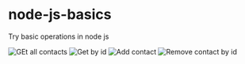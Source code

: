 # node-js-basics
Try basic operations in node js


<img src="https://i.ibb.co/C2jjD2V/list.jpg" alt="GEt all contacts">
<img src="https://i.ibb.co/TgShRp3/getById.jpg" alt="Get by id">
<img src="https://i.ibb.co/s1qfm9Y/add.jpg" alt="Add contact">
<img src="https://i.ibb.co/ykxtFL4/remove.jpg" alt="Remove contact by id">
